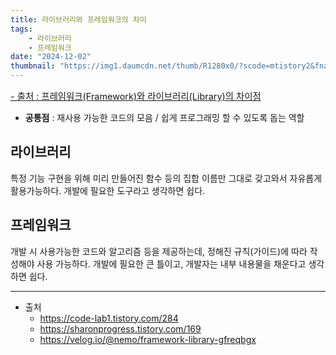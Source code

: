 ```yaml
---
title: 라이브러리와 프레임워크의 차이
tags:
    - 라이브러리
    - 프레임워크
date: "2024-12-02"
thumbnail: "https://img1.daumcdn.net/thumb/R1280x0/?scode=mtistory2&fname=https%3A%2F%2Fblog.kakaocdn.net%2Fdn%2FMvJNW%2FbtsbPW6SKz0%2FFila5pTsw9XHi2Se76t3CK%2Fimg.png"
---
```

<a style="font-size:0.9rem" href="https://sharonprogress.tistory.com/169">- 출처 : 프레임워크(Framework)와 라이브러리(Library)의 차이점</a>

- **공통점** : 재사용 가능한 코드의 모음 / 쉽게 프로그래밍 할 수 있도록 돕는 역할

## 라이브러리
특정 기능 구현을 위해 미리 만들어진 함수 등의 집합
이름만 그대로 갖고와서 자유롭게 활용가능하다.
개발에 필요한 도구라고 생각하면 쉽다.

## 프레임워크
개발 시 사용가능한 코드와 알고리즘 등을 제공하는데, 정해진 규칙(가이드)에 따라 작성해야 사용 가능하다.
개발에 필요한 큰 틀이고, 개발자는 내부 내용물을 채운다고 생각하면 쉽다.

---

- 출처
    - <https://code-lab1.tistory.com/284>
    - <https://sharonprogress.tistory.com/169>
    - <https://velog.io/@nemo/framework-library-gfreqbgx>